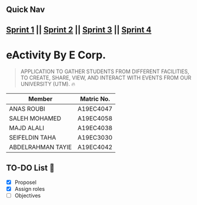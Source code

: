 ## Quick Nav
[Sprint 1](https://github.com/xhzeem/eActivity/tree/Sprint-1) || [Sprint 2](https://github.com/xhzeem/eActivity/tree/Sprint-2) || [Sprint 3](https://github.com/xhzeem/eActivity/tree/Sprint-3) || [Sprint 4](https://github.com/xhzeem/eActivity/tree/Sprint-4)
------------------------

# eActivity By E Corp. 
> APPLICATION TO GATHER STUDENTS FROM DIFFERENT FACILITIES, TO CREATE, SHARE, VIEW, AND INTERACT WITH EVENTS FROM OUR UNIVERSITY (UTM). 🔥
 

| Member   | Matric No. |
| ------------- | ------------- |
| ANAS ROUBI  | A19EC4047  |
| SALEH MOHAMED  | A19EC4058  |
| MAJD ALALI  | A19EC4038  |
| SEIFELDIN TAHA | A19EC3030  |
| ABDELRAHMAN TAYIE | A19EC4042 |

## TO-DO List 📃
- [x] Proposel
- [x] Assign roles
- [ ] Objectives 
